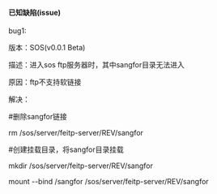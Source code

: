 #### 已知缺陷\(issue\)

bug1:

版本：SOS\(v0.0.1 Beta\)

描述：进入sos ftp服务器时，其中sangfor目录无法进入

原因：ftp不支持软链接

解决：

\#删除sangfor链接

rm /sos/server/feitp-server/REV/sangfor

\#创建挂载目录，将sangfor目录挂载

mkdir /sos/server/feitp-server/REV/sangfor

mount --bind /sangfor /sos/server/feitp-server/REV/sangfor


